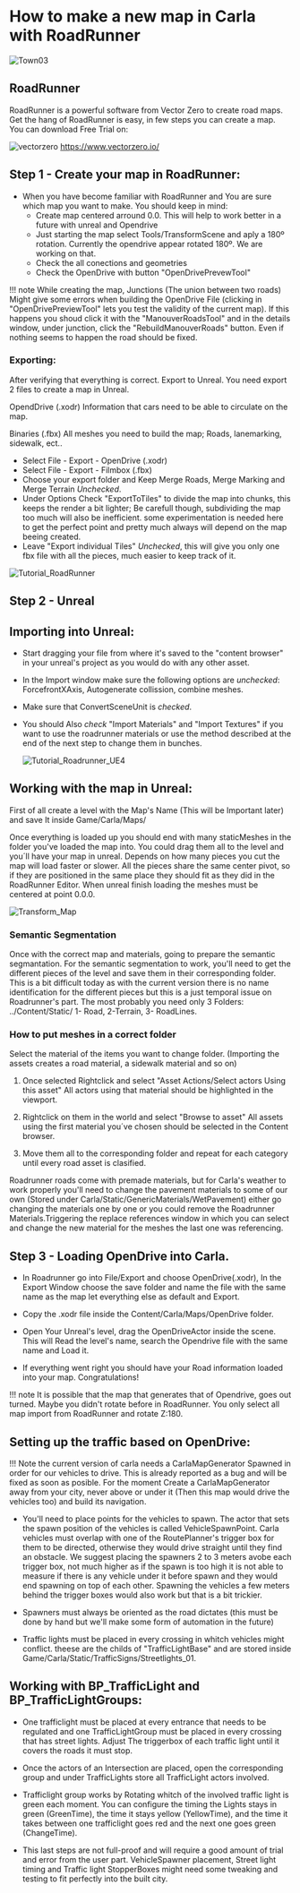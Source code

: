 <h1>How to make a new map in Carla with RoadRunner</h1>

![Town03](img/createmap_01.jpg)

<h2>RoadRunner</h2>

RoadRunner is a powerful software from Vector Zero to create road maps. Get the hang of RoadRunner is easy, in few steps you can create a map. 
You can download Free Trial on:

 ![vectorzero](img/logovectorzero.jpg) https://www.vectorzero.io/

 
<h2>Step 1 - Create your map in RoadRunner:</h2>

  - When you have become familiar with RoadRunner and You are sure which map you want to make.
	You should keep in mind:
	- Create map centered arround 0.0. This will help to work better in a future with unreal and Opendrive
	- Just starting the map select Tools/TransformScene and aply a 180º rotation. Currently the opendrive appear rotated 180º. We are working on that.
	- Check the all conections and geometries
	- Check the OpenDrive with button "OpenDrivePrevewTool"


!!! note
	While creating the map, Junctions (The union between two roads) Might give some errors when building the OpenDrive File (clicking in "OpenDrivePreviewTool" 
	lets you test the validity of the current map). If this happens you shoud click it with the "ManouverRoadsTool" and in the details window, under junction, 
	click the "RebuildManouverRoads" button. Even if nothing seems to happen the road should be fixed.



<h3>Exporting:</h3>

After verifying that everything is correct. Export to Unreal. You need export 2 files to create a map in Unreal.

OpendDrive (.xodr) Information that cars need to be able to circulate on the map.

Binaries (.fbx) All meshes you need to build the map; Roads, lanemarking, sidewalk, ect..


  - Select File - Export - OpenDrive (.xodr)
  - Select File - Export - Filmbox (.fbx)
- Choose your export folder and Keep Merge Roads, Merge Marking and Merge Terrain _Unchecked_.
- Under Options Check "ExportToTiles" to divide the map into chunks, this keeps the render a bit lighter; Be carefull though, subdividing the
	map too much will also be inefficient. some experimentation is needed here to get the perfect point and pretty much always will depend on the map beeing created.
- Leave "Export individual Tiles" _Unchecked_, this will give you only one fbx file with all the pieces, much easier to keep track of it.


 ![Tutorial_RoadRunner](img/Tutorial_Roadrunner.jpg)

 <h2>Step 2 - Unreal</h2>

<h2>Importing into Unreal:</h2>

  - Start dragging your file from where it's saved to the "content browser" in your unreal's project as you would do with any other asset. 
- In the Import window make sure the following options are _unchecked_: ForcefrontXAxis, Autogenerate collission, combine meshes. 
- Make sure that ConvertSceneUnit is _checked_. 
- You should Also _check_ "Import Materials" and "Import Textures" if you want to use the roadrunner materials or use the method 
	described at the end of the next step to change them in bunches.

  ![Tutorial_Roadrunner_UE4](img/Tutorial_Roadrunner_UE4.jpg)


<h2>Working with the map in Unreal:</h2>
	
First of all create a level with the Map's Name (This will be Important later) and save It inside Game/Carla/Maps/	

Once everything is loaded up you should end with many staticMeshes in the folder you've loaded the map into. You could drag them all to the 
level and you´ll have your map in unreal. Depends on how many pieces you cut the map will load faster or slower. All the pieces share the same center pivot, so if they are positioned in the same place they should fit as they did in the RoadRunner Editor. When unreal finish loading the meshes must be centered at point 0.0.0. 

  ![Transform_Map](img/transform.JPG)

<h3>Semantic Segmentation</h3>

Once with the correct map and materials, going to prepare the semantic segmantation. For the semantic segmentation to work, you'll need to get the different pieces of the level and save them in their corresponding folder. This is a bit difficult today as with the current version there is no name identification for the different pieces but this is a just temporal issue on Roadrunner's part. The most probably you need only 3 Folders: ../Content/Static/ 1- Road, 2-Terrain, 3- RoadLines.

<h3>How to put meshes in a correct folder</h3>

Select the material of the items you want to change folder. (Importing the assets creates a road material, a sidewalk material and so on) 

1. Once selected Rightclick and select "Asset Actions/Select actors Using this asset" All actors using that material should be highlighted in the viewport.

2. Rightclick on them in the world and select "Browse to asset" All assets using the first material you´ve chosen should be selected in the Content browser. 

3. Move them all to the corresponding folder and repeat for each category until every road asset is clasified.
	

Roadrunner roads come with premade materials, but for Carla's weather to work properly you'll need to change the pavement materials to some of our own
(Stored under Carla/Static/GenericMaterials/WetPavement) either go changing the materials one by one or you could remove the Roadrunner Materials.Triggering the replace references window in which you can select and change the new material for the meshes the last one was referencing.



<h2>Step 3 - Loading OpenDrive into Carla.</h2>
	
  - In Roadrunner go into File/Export and choose OpenDrive(.xodr), In the Export Window choose the save folder and name the file with the same name as the map
	let everything else as default and Export.


  - Copy the .xodr file inside the Content/Carla/Maps/OpenDrive folder.

  - Open Your Unreal's level, drag the OpenDriveActor inside the scene. This will Read the level's name, search the Opendrive file
	with the same name and Load it.
	
  - If everything went right you should have your Road information loaded into your map. Congratulations!

!!! note
	It is possible that the map that generates that of Opendrive, goes out turned. Maybe you didn't rotate before in RoadRunner. You only select all map import from RoadRunner and rotate Z:180.

  

<h2>Setting up the traffic based on OpenDrive:</h2>

!!! Note
    the current version of carla needs a CarlaMapGenerator Spawned in order for our vehicles to drive. This is already reported as a bug and will be fixed as soon as posible. For the moment Create a CarlaMapGenerator away from your city, never above or under it (Then this map would drive the vehicles too) and build its navigation. 


  - You'll need to place points for the vehicles to spawn. The actor that sets the spawn position of the vehicles is called VehicleSpawnPoint. Carla vehicles must
	overlap with one of the RoutePlanner's trigger box for them to be directed, otherwise they would drive straight until they find an obstacle. We suggest placing 
	the spawners 2 to 3 meters avobe each trigger box, not much higher as if the spawn is too high it is not able to measure if there is any vehicle under it before spawn and 
	they would end spawning on top of each other. Spawning the vehicles a few meters behind the trigger boxes would also work but that is a bit trickier. 

  - Spawners must always be oriented as the road dictates (this must be done by hand but we'll make some form of automation in the future)	

  - Traffic lights must be placed in every crossing in whitch vehicles might conflict. theese are the childs of "TrafficLightBase" and are stored
	inside Game/Carla/Static/TrafficSigns/Streetlights_01. 


<h2>Working with BP_TrafficLight and BP_TrafficLightGroups:</h2>

	
  - One trafficlight must be placed at every entrance that needs to be regulated and one TrafficLightGroup must be placed in every crossing that has street lights. Adjust
	The triggerbox of each traffic light until it covers the roads it must stop.

  - Once the actors of an Intersection are placed, open the corresponding group and under TrafficLights store all TrafficLight actors involved.
	
  - Trafficlight group works by Rotating whitch of the involved traffic light is green each moment. You can configure the timing the Lights stays in green (GreenTime), the time it stays yellow
	(YellowTime), and the time it takes between one trafficlight goes red and the next one goes green (ChangeTime).
	

  - This last steps are not full-proof and will require a good amount of trial and error from the user part. VehicleSpawner placement, Street light timing and Traffic light StopperBoxes might 
	need some tweaking and testing to fit perfectly into the built city.

	